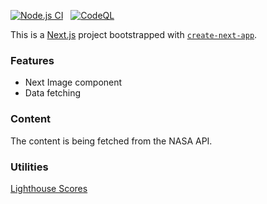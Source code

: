 [![Node.js CI](https://github.com/caldwmark/next-nasa-api/actions/workflows/node.js.yml/badge.svg)](https://github.com/caldwmark/next-nasa-api/actions/workflows/node.js.yml)
&nbsp;
[![CodeQL](https://github.com/caldwmark/next-nasa-api/actions/workflows/codeql.yml/badge.svg)](https://github.com/caldwmark/next-nasa-api/actions/workflows/codeql.yml)

This is a [Next.js](https://nextjs.org/) project bootstrapped with [`create-next-app`](https://github.com/vercel/next.js/tree/canary/packages/create-next-app).

### Features

-   Next Image component
-   Data fetching

### Content

The content is being fetched from the NASA API.

### Utilities

[Lighthouse Scores](https://web.dev/measure/?gclid=CjwKCAjw6fyXBhBgEiwAhhiZsomBRG6o3zyMvSZGg-MWoDmu2N2J25HYLMBI9DSUvRZUmHrZ13oLdxoC1v4QAvD_BwE&url=https%3A%2F%2Fnext-nasa-api.vercel.app%2F)

